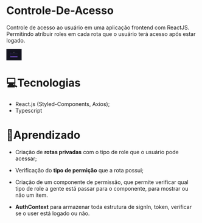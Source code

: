 # Controle-De-Acesso

Controle de acesso ao usuário em uma aplicação frontend com ReactJS. Permitindo atribuir roles em cada rota que o usuário terá acesso após estar logado.

 <img align="center" alt="MA-Ts" height="30" width="40" src="https://github.com/Margarida-Andre/Controle-De-Acesso/blob/d2e133b8d6e91cc988812e459fe01b3da0297fbb/src/assets/login.png">

# 💻Tecnologias

- React.js (Styled-Components, Axios);
- Typescript

# 🧠Aprendizado

- Criação de **rotas privadas** com o tipo de role que o usuário pode acessar;

- Verificação do **tipo de permição** que a rota possui;

- Criação de um componente de permissão, que permite verificar qual tipo de role a gente está passar para o componente, para mostrar ou não um item.

- **AuthContext** para armazenar toda estrutura de signIn, token, verificar se o user está logado ou não.
